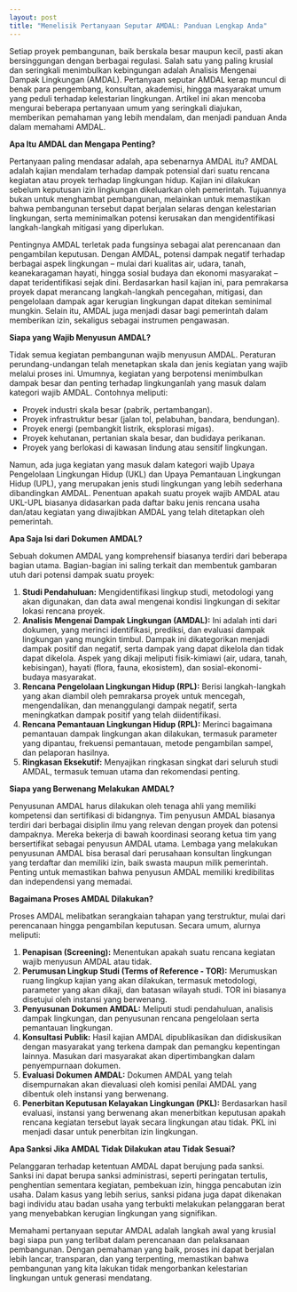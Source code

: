 ```yaml
---
layout: post
title: "Menelisik Pertanyaan Seputar AMDAL: Panduan Lengkap Anda"
---
```


Setiap proyek pembangunan, baik berskala besar maupun kecil, pasti akan bersinggungan dengan berbagai regulasi. Salah satu yang paling krusial dan seringkali menimbulkan kebingungan adalah Analisis Mengenai Dampak Lingkungan (AMDAL). Pertanyaan seputar AMDAL kerap muncul di benak para pengembang, konsultan, akademisi, hingga masyarakat umum yang peduli terhadap kelestarian lingkungan. Artikel ini akan mencoba mengurai beberapa pertanyaan umum yang seringkali diajukan, memberikan pemahaman yang lebih mendalam, dan menjadi panduan Anda dalam memahami AMDAL.

**Apa Itu AMDAL dan Mengapa Penting?**

Pertanyaan paling mendasar adalah, apa sebenarnya AMDAL itu? AMDAL adalah kajian mendalam terhadap dampak potensial dari suatu rencana kegiatan atau proyek terhadap lingkungan hidup. Kajian ini dilakukan sebelum keputusan izin lingkungan dikeluarkan oleh pemerintah. Tujuannya bukan untuk menghambat pembangunan, melainkan untuk memastikan bahwa pembangunan tersebut dapat berjalan selaras dengan kelestarian lingkungan, serta meminimalkan potensi kerusakan dan mengidentifikasi langkah-langkah mitigasi yang diperlukan.

Pentingnya AMDAL terletak pada fungsinya sebagai alat perencanaan dan pengambilan keputusan. Dengan AMDAL, potensi dampak negatif terhadap berbagai aspek lingkungan – mulai dari kualitas air, udara, tanah, keanekaragaman hayati, hingga sosial budaya dan ekonomi masyarakat – dapat teridentifikasi sejak dini. Berdasarkan hasil kajian ini, para pemrakarsa proyek dapat merancang langkah-langkah pencegahan, mitigasi, dan pengelolaan dampak agar kerugian lingkungan dapat ditekan seminimal mungkin. Selain itu, AMDAL juga menjadi dasar bagi pemerintah dalam memberikan izin, sekaligus sebagai instrumen pengawasan.

**Siapa yang Wajib Menyusun AMDAL?**

Tidak semua kegiatan pembangunan wajib menyusun AMDAL. Peraturan perundang-undangan telah menetapkan skala dan jenis kegiatan yang wajib melalui proses ini. Umumnya, kegiatan yang berpotensi menimbulkan dampak besar dan penting terhadap lingkunganlah yang masuk dalam kategori wajib AMDAL. Contohnya meliputi:

*   Proyek industri skala besar (pabrik, pertambangan).
*   Proyek infrastruktur besar (jalan tol, pelabuhan, bandara, bendungan).
*   Proyek energi (pembangkit listrik, eksplorasi migas).
*   Proyek kehutanan, pertanian skala besar, dan budidaya perikanan.
*   Proyek yang berlokasi di kawasan lindung atau sensitif lingkungan.

Namun, ada juga kegiatan yang masuk dalam kategori wajib Upaya Pengelolaan Lingkungan Hidup (UKL) dan Upaya Pemantauan Lingkungan Hidup (UPL), yang merupakan jenis studi lingkungan yang lebih sederhana dibandingkan AMDAL. Penentuan apakah suatu proyek wajib AMDAL atau UKL-UPL biasanya didasarkan pada daftar baku jenis rencana usaha dan/atau kegiatan yang diwajibkan AMDAL yang telah ditetapkan oleh pemerintah.

**Apa Saja Isi dari Dokumen AMDAL?**

Sebuah dokumen AMDAL yang komprehensif biasanya terdiri dari beberapa bagian utama. Bagian-bagian ini saling terkait dan membentuk gambaran utuh dari potensi dampak suatu proyek:

1.  **Studi Pendahuluan:** Mengidentifikasi lingkup studi, metodologi yang akan digunakan, dan data awal mengenai kondisi lingkungan di sekitar lokasi rencana proyek.
2.  **Analisis Mengenai Dampak Lingkungan (AMDAL):** Ini adalah inti dari dokumen, yang merinci identifikasi, prediksi, dan evaluasi dampak lingkungan yang mungkin timbul. Dampak ini dikategorikan menjadi dampak positif dan negatif, serta dampak yang dapat dikelola dan tidak dapat dikelola. Aspek yang dikaji meliputi fisik-kimiawi (air, udara, tanah, kebisingan), hayati (flora, fauna, ekosistem), dan sosial-ekonomi-budaya masyarakat.
3.  **Rencana Pengelolaan Lingkungan Hidup (RPL):** Berisi langkah-langkah yang akan diambil oleh pemrakarsa proyek untuk mencegah, mengendalikan, dan menanggulangi dampak negatif, serta meningkatkan dampak positif yang telah diidentifikasi.
4.  **Rencana Pemantauan Lingkungan Hidup (RPL):** Merinci bagaimana pemantauan dampak lingkungan akan dilakukan, termasuk parameter yang dipantau, frekuensi pemantauan, metode pengambilan sampel, dan pelaporan hasilnya.
5.  **Ringkasan Eksekutif:** Menyajikan ringkasan singkat dari seluruh studi AMDAL, termasuk temuan utama dan rekomendasi penting.

**Siapa yang Berwenang Melakukan AMDAL?**

Penyusunan AMDAL harus dilakukan oleh tenaga ahli yang memiliki kompetensi dan sertifikasi di bidangnya. Tim penyusun AMDAL biasanya terdiri dari berbagai disiplin ilmu yang relevan dengan proyek dan potensi dampaknya. Mereka bekerja di bawah koordinasi seorang ketua tim yang bersertifikat sebagai penyusun AMDAL utama. Lembaga yang melakukan penyusunan AMDAL bisa berasal dari perusahaan konsultan lingkungan yang terdaftar dan memiliki izin, baik swasta maupun milik pemerintah. Penting untuk memastikan bahwa penyusun AMDAL memiliki kredibilitas dan independensi yang memadai.

**Bagaimana Proses AMDAL Dilakukan?**

Proses AMDAL melibatkan serangkaian tahapan yang terstruktur, mulai dari perencanaan hingga pengambilan keputusan. Secara umum, alurnya meliputi:

1.  **Penapisan (Screening):** Menentukan apakah suatu rencana kegiatan wajib menyusun AMDAL atau tidak.
2.  **Perumusan Lingkup Studi (Terms of Reference - TOR):** Merumuskan ruang lingkup kajian yang akan dilakukan, termasuk metodologi, parameter yang akan dikaji, dan batasan wilayah studi. TOR ini biasanya disetujui oleh instansi yang berwenang.
3.  **Penyusunan Dokumen AMDAL:** Meliputi studi pendahuluan, analisis dampak lingkungan, dan penyusunan rencana pengelolaan serta pemantauan lingkungan.
4.  **Konsultasi Publik:** Hasil kajian AMDAL dipublikasikan dan didiskusikan dengan masyarakat yang terkena dampak dan pemangku kepentingan lainnya. Masukan dari masyarakat akan dipertimbangkan dalam penyempurnaan dokumen.
5.  **Evaluasi Dokumen AMDAL:** Dokumen AMDAL yang telah disempurnakan akan dievaluasi oleh komisi penilai AMDAL yang dibentuk oleh instansi yang berwenang.
6.  **Penerbitan Keputusan Kelayakan Lingkungan (PKL):** Berdasarkan hasil evaluasi, instansi yang berwenang akan menerbitkan keputusan apakah rencana kegiatan tersebut layak secara lingkungan atau tidak. PKL ini menjadi dasar untuk penerbitan izin lingkungan.

**Apa Sanksi Jika AMDAL Tidak Dilakukan atau Tidak Sesuai?**

Pelanggaran terhadap ketentuan AMDAL dapat berujung pada sanksi. Sanksi ini dapat berupa sanksi administrasi, seperti peringatan tertulis, penghentian sementara kegiatan, pembekuan izin, hingga pencabutan izin usaha. Dalam kasus yang lebih serius, sanksi pidana juga dapat dikenakan bagi individu atau badan usaha yang terbukti melakukan pelanggaran berat yang menyebabkan kerugian lingkungan yang signifikan.

Memahami pertanyaan seputar AMDAL adalah langkah awal yang krusial bagi siapa pun yang terlibat dalam perencanaan dan pelaksanaan pembangunan. Dengan pemahaman yang baik, proses ini dapat berjalan lebih lancar, transparan, dan yang terpenting, memastikan bahwa pembangunan yang kita lakukan tidak mengorbankan kelestarian lingkungan untuk generasi mendatang.
